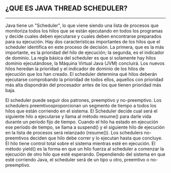 

## ¿QUE ES JAVA THREAD SCHEDULER?
<hr></hr>

<p>Java tiene un "Scheduler", lo que viene siendo una lista de procesos que monitoriza todos los hilos que se están ejecutando en todos los programas y decide cuales deben ejecutarse y cuales deben encontrarse preparados para su ejecución. Hay dos características importantes de los hilos que el scheduler identifica en este proceso de decisión. La primera, que es la más importante, es la prioridad del hilo de ejecución; la segunda, es el indicador de dominio. La regla básica del scheduler es que si solamente hay hilos dominio ejecutándose, la Máquina Virtual Java (JVM) concluirá. Los nuevos hilos heredan la prioridad y el indicador de dominio de los hilos de ejecución que los han creado. El scheduler determina qué hilos deberán ejecutarse comprobando la prioridad de todos ellos, aquellos con prioridad más alta dispondrán del procesador antes de los que tienen prioridad más baja. </p>
<p>El scheduler puede seguir dos patrones, preemptivo y no-preemptivo. Los schedulers preemtivosproporcionan un segmento de tiempo a todos los hilos que están corriendo en el sistema. El Scheduler decide cual será el siguiente hilo a ejecutarse y llama al método resume() para darle vida durante un período fijo de tiempo. Cuando el hilo ha estado en ejecución ese período de tiempo, se llama a suspend() y el siguiente hilo de ejecución en la lista de procesos será relanzado (resume()). Los schedulers no-preemtivos deciden que hilo debe correr y lo ejecutan hasta que concluye. El hilo tiene control total sobre el sistema mientras esté en ejecución. El método yield() es la forma en que un hilo fuerza al scheduler a comenzar la ejecución de otro hilo que esté esperando. Dependiendo del sistema en que esté corriendo Java, el scheduler será de un tipo u otro, preemtivo o no-preemptivo.</p>

<br></br>

